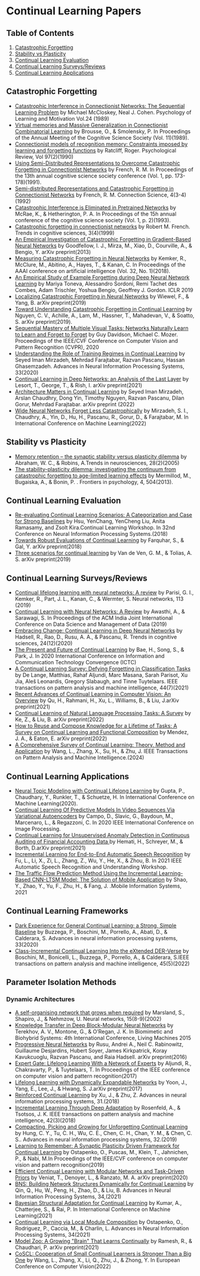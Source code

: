 # Continual Learning Papers


## Table of Contents
1. [Catastrophic Forgetting](#cf)
2. [Stability vs Plasticity](#svp)
3. [Continual Learning Evaluation](#eval)
4. [Continual Learning Surveys/Reviews](#surveys)
5. [Continual Learning Applications](#apps)

<a name='cf'></a> 
## Catastrophic Forgetting 
* [Catastrophic Interference in Connectionist Networks: The Sequential Learning Problem](https://www.sciencedirect.com/science/article/abs/pii/S0079742108605368) by Michael McCloskey, Neal J. Cohen. Psychology of Learning and Motivation Vol.24 (1989)
* [Virtual memories and Massive Generalization in Connectionist Combinatorial Learning](https://escholarship.org/uc/item/0dn8w2wb) by Brousse, O., & Smolensky, P. In Proceedings of the Annual Meeting of the Cognitive Science Society (Vol. 11)(1989).
* [Connectionist models of recognition memory: Constraints imposed by learning and forgetting functions](https://psycnet.apa.org/buy/1990-18992-001) by Ratcliff, Roger. Psychological Review, Vol 97(2)(1990)
* [Using Semi-Distributed Representations to Overcome Catastrophic Forgetting in Connectionlst Networks](https://cdn.aaai.org/Symposia/Spring/1993/SS-93-06/SS93-06-007.pdf) by French, R. M. In Proceedings of the 13th annual cognitive science society conference (Vol. 1, pp. 173-178)(1991).
* [Semi-distributed Representations and Catastrophic Forgetting in Connectionist Networks](https://www.tandfonline.com/doi/abs/10.1080/09540099208946624) by French, R. M. Connection Science, 4(3-4)(1992)
* [Catastrophic Interference is Eliminated in Pretrained Networks](https://www.researchgate.net/profile/Ken-Mcrae/publication/2418146_Catastrophic_Interference_is_Eliminated_in_Pretrained_Networks/links/0f3175322732b75ca9000000/Catastrophic-Interference-is-Eliminated-in-Pretrained-Networks.pdf) by McRae, K., & Hetherington, P. A.  In Proceedings of the 15h annual conference of the cognitive science society (Vol. 1, p. 2)(1993).
* [Catastrophic forgetting in connectionist networks](https://www.cell.com/trends/cognitive-sciences/abstract/S1364-6613(99)01294-2?ref=https%3A%2F%2Fgithubhelp.com) by Robert M. French. Trends in cognitive sciences, 3(4)(1999)
* [An Empirical Investigation of Catastrophic Forgetting in Gradient-Based Neural Networks](https://arxiv.org/abs/1312.6211) by Goodfellow, I. J., Mirza, M., Xiao, D., Courville, A., & Bengio, Y. arXiv preprint(2013)
* [Measuring Catastrophic Forgetting in Neural Networks](https://ojs.aaai.org/index.php/AAAI/article/view/11651) by Kemker, R., McClure, M., Abitino, A., Hayes, T., & Kanan, C. In Proceedings of the AAAI conference on artificial intelligence (Vol. 32, No. 1)(2018).
* [An Empirical Study of Example Forgetting during Deep Neural Network Learning](https://arxiv.org/abs/1812.05159) by  Mariya Toneva, Alessandro Sordoni, Remi Tachet des Combes, Adam Trischler, Yoshua Bengio, Geoffrey J. Gordon. ICLR 2019
* [Localizing Catastrophic Forgetting in Neural Networks](https://arxiv.org/abs/1906.02568) by Wiewel, F., & Yang, B. arXiv preprint(2019)
* [Toward Understanding Catastrophic Forgetting in Continual Learning](https://arxiv.org/abs/1908.01091) by Nguyen, C. V., Achille, A., Lam, M., Hassner, T., Mahadevan, V., & Soatto, S.  arXiv preprint(2019). 
* [Sequential Mastery of Multiple Visual Tasks: Networks Naturally Learn to Learn and Forget to Forget](https://openaccess.thecvf.com/content_CVPR_2020/html/Davidson_Sequential_Mastery_of_Multiple_Visual_Tasks_Networks_Naturally_Learn_to_CVPR_2020_paper.html) by Guy Davidson, Michael C. Mozer.  Proceedings of the IEEE/CVF Conference on Computer Vision and Pattern Recognition (CVPR), 2020
* [Understanding the Role of Training Regimes in Continual Learning](https://proceedings.neurips.cc/paper/2020/hash/518a38cc9a0173d0b2dc088166981cf8-Abstract.html?ref=https://githubhelp.com) by Seyed Iman Mirzadeh, Mehrdad Farajtabar, Razvan Pascanu, Hassan Ghasemzadeh. Advances in Neural Information Processing Systems, 33(2020) 
* [Continual Learning in Deep Networks: an Analysis of the Last Layer](https://arxiv.org/abs/2106.01834) by Lesort, T., George, T., & Rish, I. arXiv preprint(2021)
* [Architecture Matters in Continual Learning](https://arxiv.org/abs/2202.00275) by Seyed Iman Mirzadeh, Arslan Chaudhry, Dong Yin, Timothy Nguyen, Razvan Pascanu, Dilan Gorur, Mehrdad Farajtabar. arXiv preprint (2022)
* [Wide Neural Networks Forget Less Catastrophically](https://proceedings.mlr.press/v162/mirzadeh22a.html) by Mirzadeh, S. I., Chaudhry, A., Yin, D., Hu, H., Pascanu, R., Gorur, D., & Farajtabar, M.  In International Conference on Machine Learning(2022)  

<a name='svp'></a>
## Stability vs Plasticity
* [Memory retention – the synaptic stability versus plasticity dilemma](https://www.cell.com/trends/neurosciences/abstract/S0166-2236(04)00370-4) by Abraham, W. C., & Robins, A.Trends in neurosciences, 28(2)(2005)
* [The stability-plasticity dilemma: investigating the continuum from catastrophic forgetting to age-limited learning effects](https://www.frontiersin.org/journals/psychology/articles/10.3389/fpsyg.2013.00504/full) by Mermillod, M., Bugaiska, A., & Bonin, P. . Frontiers in psychology, 4, 504(2013).    

<a name='eval'></a>
## Continual Learning Evaluation
* [Re-evaluating Continual Learning Scenarios: A Categorization and Case for Strong Baselines](https://arxiv.org/abs/1810.12488) by Hsu, YenChang, YenCheng Liu, Anita Ramasamy, and Zsolt Kira.Continual Learning Workshop. In 32nd Conference on Neural Information Processing Systems.(2018)
* [Towards Robust Evaluations of Continual Learning](https://arxiv.org/abs/1805.09733) by Farquhar, S., & Gal, Y. arXiv preprint(2018)  
* [Three scenarios for continual learning](https://arxiv.org/abs/1904.07734) by Van de Ven, G. M., & Tolias, A. S. arXiv preprint(2019)

<a name='surveys'></a>
## Continual Learning Surveys/Reviews
* [Continual lifelong learning with neural networks: A review](https://www.sciencedirect.com/science/article/pii/S0893608019300231) by Parisi, G. I., Kemker, R., Part, J. L., Kanan, C., & Wermter, S. Neural networks, 113 (2019)
* [Continual Learning with Neural Networks: A Review](https://dl.acm.org/doi/abs/10.1145/3297001.3297062) by Awasthi, A., & Sarawagi, S.  In Proceedings of the ACM India Joint International Conference on Data Science and Management of Data (2019)
* [Embracing Change: Continual Learning in Deep Neural Networks](https://www.cell.com/trends/cognitive-sciences/fulltext/S1364-66132030219-9) by Hadsell, R., Rao, D., Rusu, A. A., & Pascanu, R. Trends in cognitive sciences, 24(12)(2020)
* [The Present and Future of Continual Learning](https://ieeexplore.ieee.org/abstract/document/9289549) by Bae, H., Song, S., & Park, J. In 2020 International Conference on Information and Communication Technology Convergence (ICTC)
* [A Continual Learning Survey: Defying Forgetting in Classification Tasks](https://ieeexplore.ieee.org/abstract/document/9349197) by De Lange, Matthias, Rahaf Aljundi, Marc Masana, Sarah Parisot, Xu Jia, Aleš Leonardis, Gregory Slabaugh, and Tinne Tuytelaars. IEEE transactions on pattern analysis and machine intelligence, 44(7)(2021)
* [Recent Advances of Continual Learning in Computer Vision: An Overview](https://arxiv.org/abs/2109.11369) by Qu, H., Rahmani, H., Xu, L., Williams, B., & Liu, J.arXiv preprint(2021) 
* [Continual Learning of Natural Language Processing Tasks: A Survey](https://arxiv.org/abs/2211.12701) by Ke, Z., & Liu, B. arXiv preprint(2022)
* [How to Reuse and Compose Knowledge for a Lifetime of Tasks: A Survey on Continual Learning and Functional Composition](https://arxiv.org/abs/2207.07730) by Mendez, J. A., & Eaton, E. arXiv preprint(2022)
* [A Comprehensive Survey of Continual Learning: Theory, Method and Application](https://ieeexplore.ieee.org/abstract/document/10444954) by Wang, L., Zhang, X., Su, H., & Zhu, J. IEEE Transactions on Pattern Analysis and Machine Intelligence.(2024) 

<a name='apps'></a>
## Continual Learning Applications
* [Neural Topic Modeling with Continual Lifelong Learning](https://proceedings.mlr.press/v119/gupta20a.html) by Gupta, P., Chaudhary, Y., Runkler, T., & Schuetze, H. In International Conference on Machine Learning(2020).
* [Continual Learning Of Predictive Models In Video Sequences Via Variational Autoencoders](https://ieeexplore.ieee.org/abstract/document/9190980) by Campo, D., Slavic, G., Baydoun, M., Marcenaro, L., & Regazzoni, C. In 2020 IEEE International Conference on Image Processing.
* [Continual Learning for Unsupervised Anomaly Detection in Continuous Auditing of Financial Accounting Data
](https://arxiv.org/abs/2112.13215) by Hemati, H., Schreyer, M., & Borth, D.arXiv preprint(2021)
* [Incremental Learning for End-to-End Automatic Speech Recognition](https://ieeexplore.ieee.org/abstract/document/9687910) by Fu, L., Li, X., Zi, L., Zhang, Z., Wu, Y., He, X., & Zhou, B. In 2021 IEEE Automatic Speech Recognition and Understanding Workshop.
* [The Traffic Flow Prediction Method Using the Incremental Learning-Based CNN-LTSM Model: The Solution of Mobile Application](https://onlinelibrary.wiley.com/doi/full/10.1155/2021/5579451) by Shao, Y., Zhao, Y., Yu, F., Zhu, H., & Fang, J. .Mobile Information Systems, 2021

## Continual Learning Frameworks
* [Dark Experience for General Continual Learning: a Strong, Simple Baseline](https://proceedings.neurips.cc/paper/2020/hash/b704ea2c39778f07c617f6b7ce480e9e-Abstract.html) by Buzzega, P., Boschini, M., Porrello, A., Abati, D., & Calderara, S. Advances in neural information processing systems, 33(2020)
* [Class-Incremental Continual Learning Into the eXtended DER-Verse](https://ieeexplore.ieee.org/abstract/document/9891836) by Boschini, M., Bonicelli, L., Buzzega, P., Porrello, A., & Calderara, S.IEEE transactions on pattern analysis and machine intelligence, 45(5)(2022)

## Parameter Isolation Methods
### Dynamic Architectures
* [A self-organising network that grows when required](https://www.sciencedirect.com/science/article/abs/pii/S0893608002000783) by Marsland, S., Shapiro, J., & Nehmzow, U. Neural networks, 15(8-9)(2002)
* [Knowledge Transfer in Deep Block-Modular Neural Networks](https://link.springer.com/chapter/10.1007/978-3-319-22979-9_27) by Terekhov, A. V., Montone, G., & O’Regan, J. K. In Biomimetic and Biohybrid Systems: 4th International Conference, Living Machines 2015
* [Progressive Neural Networks](https://arxiv.org/abs/1606.04671) by Rusu, Andrei A., Neil C. Rabinowitz, Guillaume Desjardins, Hubert Soyer, James Kirkpatrick, Koray Kavukcuoglu, Razvan Pascanu, and Raia Hadsell. arXiv preprint(2016)  
* [Expert Gate: Lifelong Learning With a Network of Experts](https://openaccess.thecvf.com/content_cvpr_2017/html/Aljundi_Expert_Gate_Lifelong_CVPR_2017_paper.html) by Aljundi, R., Chakravarty, P., & Tuytelaars, T.  In Proceedings of the IEEE conference on computer vision and pattern recognition(2017)
* [Lifelong Learning with Dynamically Expandable Networks](https://arxiv.org/abs/1708.01547) by Yoon, J., Yang, E., Lee, J., & Hwang, S. J.arXiv preprint(2017)
* [Reinforced Continual Learning](https://proceedings.neurips.cc/paper/2018/hash/cee631121c2ec9232f3a2f028ad5c89b-Abstract.html) by Xu, J., & Zhu, Z. Advances in neural information processing systems, 31.(2018)
* [Incremental Learning Through Deep Adaptation](https://ieeexplore.ieee.org/abstract/document/8554156) by Rosenfeld, A., & Tsotsos, J. K. IEEE transactions on pattern analysis and machine intelligence, 42(3)(2018)  
* [Compacting, Picking and Growing for Unforgetting Continual Learning](https://proceedings.neurips.cc/paper/2019/hash/3b220b436e5f3d917a1e649a0dc0281c-Abstract.html) by Hung, C. Y., Tu, C. H., Wu, C. E., Chen, C. H., Chan, Y. M., & Chen, C. S.. Advances in neural information processing systems, 32.(2019)
* [Learning to Remember: A Synaptic Plasticity Driven Framework for Continual Learning](https://openaccess.thecvf.com/content_CVPR_2019/html/Ostapenko_Learning_to_Remember_A_Synaptic_Plasticity_Driven_Framework_for_Continual_CVPR_2019_paper.html) by Ostapenko, O., Puscas, M., Klein, T., Jahnichen, P., & Nabi, M.In Proceedings of the IEEE/CVF conference on computer vision and pattern recognition(2019)
* [Efficient Continual Learning with Modular Networks and Task-Driven Priors](https://arxiv.org/abs/2012.12631) by Veniat, T., Denoyer, L., & Ranzato, M. A. arXiv preprint(2020)  
* [BNS: Building Network Structures Dynamically for Continual Learning](https://proceedings.neurips.cc/paper_files/paper/2021/hash/ac64504cc249b070772848642cffe6ff-Abstract.html) by Qin, Q., Hu, W., Peng, H., Zhao, D., & Liu, B. Advances in Neural Information Processing Systems, 34,(2021)
* [Bayesian Structural Adaptation for Continual Learning](https://proceedings.mlr.press/v139/kumar21a.html) by Kumar, A., Chatterjee, S., & Rai, P. In International Conference on Machine Learning(2021)
* [Continual Learning via Local Module Composition](https://proceedings.neurips.cc/paper/2021/hash/fe5e7cb609bdbe6d62449d61849c38b0-Abstract.html) by Ostapenko, O., Rodriguez, P., Caccia, M., & Charlin, L. Advances in Neural Information Processing Systems, 34(2021)
* [Model Zoo: A Growing "Brain" That Learns Continually](https://arxiv.org/abs/2106.03027) by Ramesh, R., & Chaudhari, P. arXiv preprint(2021)
* [CoSCL: Cooperation of Small Continual Learners is Stronger Than a Big One](https://link.springer.com/chapter/10.1007/978-3-031-19809-0_15) by Wang, L., Zhang, X., Li, Q., Zhu, J., & Zhong, Y. In European Conference on Computer Vision(2022)

